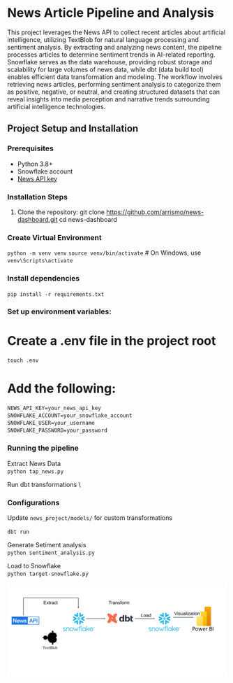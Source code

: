 # News Article Pipeline and Analysis



This project leverages the News API to collect recent articles about artificial intelligence, utilizing TextBlob for natural language processing and sentiment analysis. By extracting and analyzing news content, the pipeline processes articles to determine sentiment trends in AI-related reporting. Snowflake serves as the data warehouse, providing robust storage and scalability for large volumes of news data, while dbt (data build tool) enables efficient data transformation and modeling. The workflow involves retrieving news articles, performing sentiment analysis to categorize them as positive, negative, or neutral, and creating structured datasets that can reveal insights into media perception and narrative trends surrounding artificial intelligence technologies.

## Project Setup and Installation

### Prerequisites
- Python 3.8+
- Snowflake account
- [News API key](https://newsapi.org/)


### Installation Steps
1. Clone the repository:
git clone https://github.com/arrismo/news-dashboard.git
cd news-dashboard

### Create Virtual Environment 
`python -m venv venv`
`source venv/bin/activate`  # On Windows, use `venv\Scripts\activate`

### Install dependencies
`pip install -r requirements.txt`

### Set up environment variables:

# Create a .env file in the project root
`touch .env`

# Add the following:
`NEWS_API_KEY=your_news_api_key` \
`SNOWFLAKE_ACCOUNT=your_snowflake_account` \
`SNOWFLAKE_USER=your_username` \
`SNOWFLAKE_PASSWORD=your_password` 

### Running the pipeline

Extract News Data \
`python tap_news.py`

Run dbt transformations \
### Configurations

Update `news_project/models/` for custom transformations

`dbt run`



Generate Setiment analysis \
`python sentiment_analysis.py`

Load to Snowflake \
`python target-snowflake.py`

![Screenshot](diagram.png)